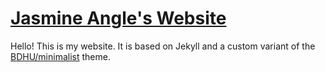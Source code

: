 # [Jasmine Angle's Website](https://angle.dev/)

Hello! This is my website. It is based on Jekyll and a custom variant of the [BDHU/minimalist](https://github.com/bdhu/minimalist) theme.
